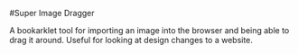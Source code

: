 #Super Image Dragger

A bookarklet tool for importing an image into the browser and being able to drag it around. Useful for looking at design changes to a website.